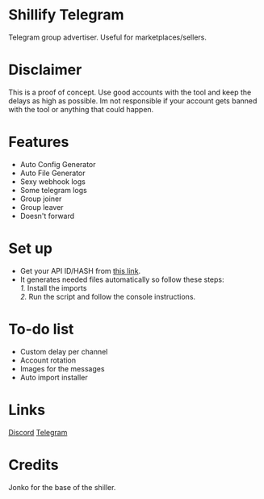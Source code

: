 # Shillify Telegram
 Telegram group advertiser. Useful for marketplaces/sellers.
# Disclaimer 
 This is a proof of concept. Use good accounts with the tool and keep the delays as high as possible. Im not responsible if your account gets banned with the tool or anything that could happen.
# Features
 - Auto Config Generator
 - Auto File Generator
 - Sexy webhook logs
 - Some telegram logs
 - Group joiner
 - Group leaver
 - Doesn't forward
# Set up
 - Get your API ID/HASH from [this link](https://my.telegram.org/auth). 
 - It generates needed files automatically so follow these steps:<br />
   *1.* Install the imports<br />
   *2.* Run the script and follow the console instructions.<br />
# To-do list
 - Custom delay per channel
 - Account rotation
 - Images for the messages
 - Auto import installer
# Links
 [Discord](https://discord.gg/kws)
 [Telegram](https://t.me/kwaytv)
# Credits
 Jonko for the base of the shiller.
